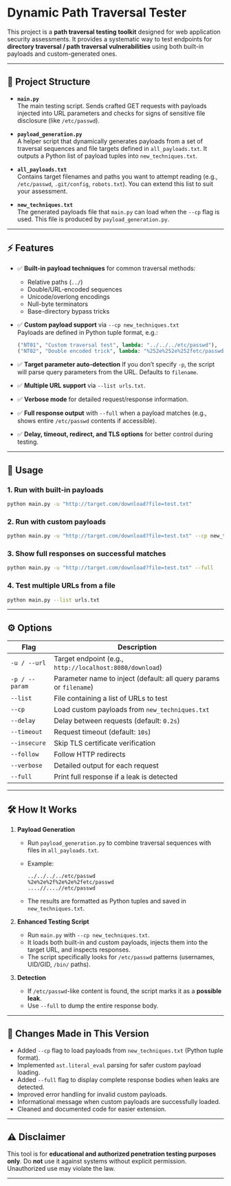 # Dynamic Path Traversal Tester

This project is a **path traversal testing toolkit** designed for web application security assessments. It provides a systematic way to test endpoints for **directory traversal / path traversal vulnerabilities** using both built-in payloads and custom-generated ones.

---

## 📂 Project Structure

- **`main.py`**  
  The main testing script. Sends crafted GET requests with payloads injected into URL parameters and checks for signs of sensitive file disclosure (like `/etc/passwd`).

- **`payload_generation.py`**  
  A helper script that dynamically generates payloads from a set of traversal sequences and file targets defined in `all_payloads.txt`. It outputs a Python list of payload tuples into `new_techniques.txt`.

- **`all_payloads.txt`**  
  Contains target filenames and paths you want to attempt reading (e.g., `/etc/passwd`, `.git/config`, `robots.txt`). You can extend this list to suit your assessment.

- **`new_techniques.txt`**  
  The generated payloads file that `main.py` can load when the `--cp` flag is used. This file is produced by `payload_generation.py`.

---

## ⚡ Features

- ✅ **Built-in payload techniques** for common traversal methods:
  - Relative paths (`../`)
  - Double/URL-encoded sequences
  - Unicode/overlong encodings
  - Null-byte terminators
  - Base-directory bypass tricks

- ✅ **Custom payload support** via `--cp new_techniques.txt`  
  Payloads are defined in Python tuple format, e.g.:
  ```python
  ("NT01", "Custom traversal test", lambda: "../../../etc/passwd"),
  ("NT02", "Double encoded trick", lambda: "%252e%252e%252fetc/passwd"),


* ✅ **Target parameter auto-detection**
  If you don’t specify `-p`, the script will parse query parameters from the URL. Defaults to `filename`.

* ✅ **Multiple URL support** via `--list urls.txt`.

* ✅ **Verbose mode** for detailed request/response information.

* ✅ **Full response output** with `--full` when a payload matches (e.g., shows entire `/etc/passwd` contents if accessible).

* ✅ **Delay, timeout, redirect, and TLS options** for better control during testing.

---

## 🚀 Usage

### 1. Run with built-in payloads

```bash
python main.py -u "http://target.com/download?file=test.txt"
```

### 2. Run with custom payloads

```bash
python main.py -u "http://target.com/download?file=test.txt" --cp new_techniques.txt
```

### 3. Show full responses on successful matches

```bash
python main.py -u "http://target.com/download?file=test.txt" --full
```

### 4. Test multiple URLs from a file

```bash
python main.py --list urls.txt
```

---

## ⚙️ Options

| Flag           | Description                                                        |
| -------------- | ------------------------------------------------------------------ |
| `-u / --url`   | Target endpoint (e.g., `http://localhost:8080/download`)           |
| `-p / --param` | Parameter name to inject (default: all query params or `filename`) |
| `--list`       | File containing a list of URLs to test                             |
| `--cp`         | Load custom payloads from `new_techniques.txt`                     |
| `--delay`      | Delay between requests (default: `0.2s`)                           |
| `--timeout`    | Request timeout (default: `10s`)                                   |
| `--insecure`   | Skip TLS certificate verification                                  |
| `--follow`     | Follow HTTP redirects                                              |
| `--verbose`    | Detailed output for each request                                   |
| `--full`       | Print full response if a leak is detected                          |

---

## 🛠 How It Works

1. **Payload Generation**

   * Run `payload_generation.py` to combine traversal sequences with files in `all_payloads.txt`.
   * Example:

     ```
     ../../../../etc/passwd
     %2e%2e%2f%2e%2e%2fetc/passwd
     ....//....//etc/passwd
     ```
   * The results are formatted as Python tuples and saved in `new_techniques.txt`.

2. **Enhanced Testing Script**

   * Run `main.py` with `--cp new_techniques.txt`.
   * It loads both built-in and custom payloads, injects them into the target URL, and inspects responses.
   * The script specifically looks for `/etc/passwd` patterns (usernames, UID/GID, `/bin/` paths).

3. **Detection**

   * If `/etc/passwd`-like content is found, the script marks it as a **possible leak**.
   * Use `--full` to dump the entire response body.

---

## 📝 Changes Made in This Version

* Added `--cp` flag to load payloads from `new_techniques.txt` (Python tuple format).
* Implemented `ast.literal_eval` parsing for safer custom payload loading.
* Added `--full` flag to display complete response bodies when leaks are detected.
* Improved error handling for invalid custom payloads.
* Informational message when custom payloads are successfully loaded.
* Cleaned and documented code for easier extension.

---

## ⚠️ Disclaimer

This tool is for **educational and authorized penetration testing purposes only**.
Do **not** use it against systems without explicit permission. Unauthorized use may violate the law.

---

```
